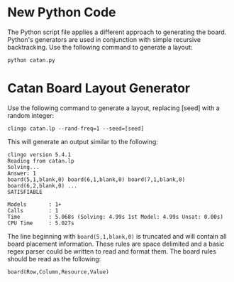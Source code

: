 # New Python Code
The Python script file applies a different approach to generating the board. Python's generators are used in conjunction with simple recursive backtracking. Use the following command to generate a layout:
```
python catan.py
```

# Catan Board Layout Generator

Use the following command to generate a layout, replacing [seed] with a random integer:
```
clingo catan.lp --rand-freq=1 --seed=[seed]
```

This will generate an output similar to the following:
```
clingo version 5.4.1
Reading from catan.lp
Solving...
Answer: 1
board(5,1,blank,0) board(6,1,blank,0) board(7,1,blank,0) board(6,2,blank,0) ...
SATISFIABLE

Models       : 1+
Calls        : 1
Time         : 5.068s (Solving: 4.99s 1st Model: 4.99s Unsat: 0.00s)
CPU Time     : 5.027s
```

The line beginning with `board(5,1,blank,0)` is truncated and will contain all board placement information. These rules are space delimited and a basic regex parser could be written to read and format them. The board rules should be read as the following:
```
board(Row,Column,Resource,Value)
```
